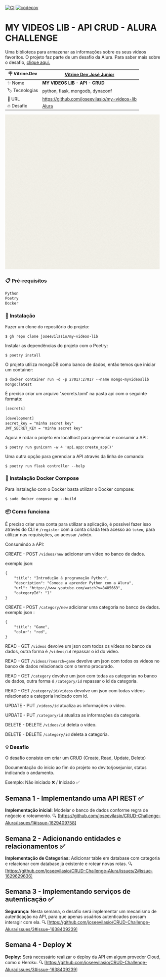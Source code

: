 [![CI](https://github.com/joseevilasio/my-videos-lib/actions/workflows/main.yml/badge.svg?branch=main)](https://github.com/joseevilasio/my-videos-lib/actions/workflows/main.yml)
[![codecov](https://codecov.io/gh/joseevilasio/CRUD-Challenge-Alura/graph/badge.svg?token=VK8Z1CJZ6J)](https://codecov.io/gh/joseevilasio/CRUD-Challenge-Alura)

# MY VIDEOS LIB - API CRUD - ALURA CHALLENGE 

Uma biblioteca para armazenar as informações sobre os seus vídeos favoritos. O projeto faz parte de um desafio da Alura. 
Para saber mais sobre o desafio, [clique aqui.](#-desafio)

| :placard: Vitrine.Dev |   [Vitrine Dev José Junior](https://cursos.alura.com.br/vitrinedev/joseevilasio/project/CRUD-Challenge-Alura/3844433) |
| -------------  | --- |
| :sparkles: Nome        | **MY VIDEOS LIB - API - CRUD**
| :label: Tecnologias | python, flask, mongodb, dynaconf
| :rocket: URL         | https://github.com/joseevilasio/my-videos-lib
| :fire: Desafio     | [Alura](https://www.alura.com.br/challenges/back-end-5/semana-01-implementando-api-rest?utm_source=ActiveCampaign&utm_medium=email&utm_content=%5BChallenge+Back-End%5D+Comece+agora%21&utm_campaign=%5BCHALLANGE%5D+%28Back-End+5a+ed+%29+Liberação+da+aula+01++%2B+convite+live+dive+coding&vgo_ee=kJRPc3gXJKD3%2FdmGS%2B55mMe9HldV2%2BVjsIQZGqVXtPc%3D)

<!-- Inserir imagem com a #vitrinedev ao final do link -->
![](https://github.com/joseevilasio/my-videos-lib/blob/main/assets/logo-myvideos.gif)

### 📋 Pré-requisitos

```
Python
Poetry
Docker
```
### 🔧 Instalação

Fazer um clone do repositório do projeto:
```
$ gh repo clone joseevilasio/my-videos-lib
```
Instalar as dependências do projeto com o Poetry:
```
$ poetry install
```
O projeto utiliza mongoDB como banco de dados, então temos que iniciar um container:
```
$ docker container run -d -p 27017:27017 --name mongo-myvideoslib mongo:latest
```
É preciso criar um arquivo '.secrets.toml' na pasta api com o seguinte formato:
```
[secrets]

[development]
secret_key = "minha secret key"
JWT_SECRET_KEY = "minha secret key"

```
Agora é rodar o projeto em localhost para gerenciar e consumir a API:
```
$ poetry run gunicorn -w 4 'api.app:create_app()'
```
Uma outra opção para gerenciar a API através da linha de comando:
```
$ poetry run flask controller --help
```

### 🔧 Instalação Docker Compose
Para instalação com o Docker basta utilizar o Docker compose:
```
$ sudo docker compose up --build
```

### 📦 Como funciona
É preciso criar uma conta para utilizar a aplicação, é possível fazer isso através do CLI e ```/register``` com a conta criada terá acesso ao ```token```, para utilizar nas requisições, ao acessar ```/admin```.

Consumindo a API:

CREATE - POST ```/videos/new``` adicionar um video no banco de dados.

exemplo json:
```
{       
    "title": "Introdução à programação Python",
    "description": "Comece a aprender Python com a Alura",
    "url": "https://www.youtube.com/watch?v=8485663",
    "categoryId": "1"
}
```
CREATE - POST ```/category/new``` adicionar uma categoria no banco de dados.
exemplo json :
```
{       
    "title": "Game",
    "color": "red",
}
```

READ - GET ```/videos``` devolve um json com todos os vídeos no banco de dados, outra forma é ```/videos/id``` repassar o id do vídeo.

READ - GET ```/videos/?search=game``` devolve um json com todos os vídeos no banco de dados relacionado com o termo procurado.

READ - GET ```/category``` devolve um json com todas as categorias no banco de dados, outra forma é ```/category/id``` repassar o id da categoria.

READ - GET ```/category/id/videos``` devolve um json com todas vídeos relacionado a categoria indicado com id.

UPDATE - PUT ```/videos/id``` atualiza as informações o vídeo.

UPDATE - PUT ```/category/id``` atualiza as informações da categoria.

DELETE - DELETE ```/videos/id``` deleta o vídeo.

DELETE - DELETE ```/category/id``` deleta a categoria.


### 💡 Desafio

O desafio consiste em criar um CRUD (Create, Read, Update, Delete)

Documentação do inicio ao fim do projeto no dev.to/josejunior, status indicando o andamento. 

Exemplo: Não iniciado ❌ / Iniciado ✅ 

## Semana 1 - Implementando uma API REST ✅
**Implementação inicial:** Modelar o banco de dados conforme regra de neǵocio e roteamento. 🔍 [https://github.com/joseevilasio/CRUD-Challenge-Alura/issues/1#issue-1629409758]

## Semana 2 - Adicionando entidades e relacionamentos  ✅
**Implementação de Categorias:** Adicionar table em database com categoria e relacionar com database já existente e rotear novas rotas.  🔍[https://github.com/joseevilasio/CRUD-Challenge-Alura/issues/2#issue-1629629636]

## Semana 3 - Implementando serviços de autenticação ✅
**Segurança:** Nesta semana, o desafio será implementar um mecanismo de autenticação na API, para que apenas usuários autenticados possam interagir com ela. 🔍 [https://github.com/joseevilasio/CRUD-Challenge-Alura/issues/3#issue-1638409239]

## Semana 4 - Deploy ❌
**Deploy:** Será necessário realizar o deploy da API em algum provedor Cloud, como o Heroku. 🔍 [https://github.com/joseevilasio/CRUD-Challenge-Alura/issues/3#issue-1638409239]
 
